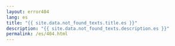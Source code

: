 ```yaml
---
layout: error404
lang: es
title: "{{ site.data.not_found_texts.title.es }}"
description: "{{ site.data.not_found_texts.description.es }}"
permalink: /es/404.html
---
```

